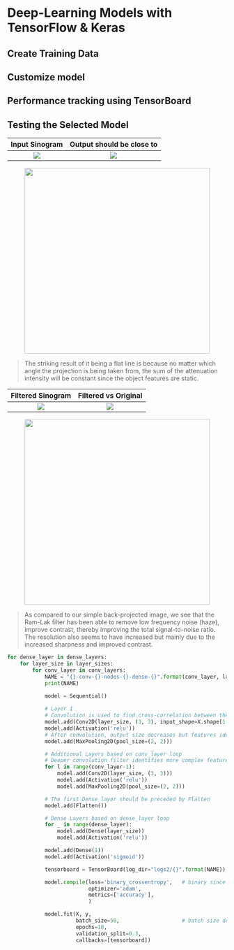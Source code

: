 # Deep-Learning Models with TensorFlow & Keras
## Create Training Data

## Customize model

## Performance tracking using TensorBoard

## Testing the Selected Model



Input Sinogram             |  Output should be close to
:-------------------------:|:-------------------------:
![](/Assets/Phantom_Sinogram.jpg)  |  ![](Assets/Phantom.png)

<p align="center">
<img src="Assets/Moment_zero.jpg" width="425"/>
</p>


>The striking result of it being a flat line is because no matter which angle the projection is being taken from, the sum of the attenuation intensity will be constant since the object features are static.

Filtered Sinogram             |  Filtered vs Original
:-------------------------:|:-------------------------:
![](/Assets/Filtered_Sinogram.jpg)  |  ![](Assets/Filtered_vs_Original_Sinogram_45deg.png)

<p align="center">
<img src="Assets/Filtered_Backprojected.jpg" width="425"/>
</p>

> As compared to our simple back-projected image, we see that the Ram-Lak filter has been able to remove low frequency noise (haze), improve contrast, thereby improving the total signal-to-noise ratio. The resolution also seems to have increased but mainly due to the increased sharpness and improved contrast.


```python
for dense_layer in dense_layers:
    for layer_size in layer_sizes:
        for conv_layer in conv_layers:
            NAME = "{}-conv-{}-nodes-{}-dense-{}".format(conv_layer, layer_size, dense_layer, int(time.time()))
            print(NAME)

            model = Sequential()
            
            # Layer 1
            # Convolution is used to find cross-correlation between the filter and the image window
            model.add(Conv2D(layer_size, (3, 3), input_shape=X.shape[1:]))
            model.add(Activation('relu'))
            # After convolution, output size decreases but features identified increases number of output images, which requires sampling or pooling
            model.add(MaxPooling2D(pool_size=(2, 2)))

            # Additional Layers based on conv_layer loop
            # Deeper convolution filter identifies more complex features of the input image
            for l in range(conv_layer-1):
                model.add(Conv2D(layer_size, (3, 3)))
                model.add(Activation('relu'))
                model.add(MaxPooling2D(pool_size=(2, 2)))

            # The first Dense layer should be preceded by Flatten
            model.add(Flatten())

            # Dense Layers based on dense_layer loop
            for _ in range(dense_layer):
                model.add(Dense(layer_size))
                model.add(Activation('relu'))

            model.add(Dense(1))
            model.add(Activation('sigmoid'))

            tensorboard = TensorBoard(log_dir="logs2/{}".format(NAME))

            model.compile(loss='binary_crossentropy',   # binary since data is dogs or cats
                          optimizer='adam',
                          metrics=['accuracy'],
                          )

            model.fit(X, y,
                      batch_size=50,                    # batch size depends on data size
                      epochs=10,
                      validation_split=0.3,
                      callbacks=[tensorboard])
```


